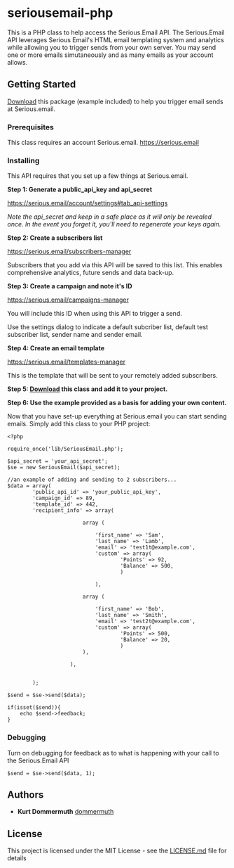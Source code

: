 # seriousemail-php

This is a PHP class to help access the Serious.Email API.  The Serious.Email API leverages Serious Email's HTML email templating system and analytics while allowing you to trigger sends from your own server.  You may send one or more emails simutaneously and as many emails as your account allows.  

## Getting Started

[Download](https://github.com/dommermuth/seriousemail-php/archive/master.zip) this package (example included) to help you trigger email sends at Serious.email.

### Prerequisites

This class requires an account Serious.email.  https://serious.email

### Installing

This API requires that you set up a few things at Serious.email.

**Step 1: Generate a public_api_key and api_secret**

https://serious.email/account/settings#tab_api-settings

*Note the api_secret and keep in a safe place as it will only be revealed once.  In the event you forget it, you'll need to regenerate your keys again.*


**Step 2: Create a subscribers list**

https://serious.email/subscribers-manager

Subscribers that you add via this API will be saved to this list.  This enables comprehensive analytics, future sends and data back-up.


**Step 3: Create a campaign and note it's ID**

https://serious.email/campaigns-manager

You will include this ID when using this API to trigger a send.

Use the settings dialog to indicate a default subcriber list, default test subscriber list, sender name and sender email.


**Step 4: Create an email template**

https://serious.email/templates-manager

This is the template that will be sent to your remotely added subscribers.


**Step 5: [Download](https://github.com/dommermuth/seriousemail-php/archive/master.zip) this class and add it to your project.**



**Step 6: Use the example provided as a basis for adding your own content.**

Now that you have set-up everything at Serious.email you can start sending emails.  Simply add this class to your PHP project:

```
<?php

require_once('lib/SeriousEmail.php');

$api_secret = 'your_api_secret';
$se = new SeriousEmail($api_secret);

//an example of adding and sending to 2 subscribers...
$data = array(
		'public_api_id' => 'your_public_api_key', 
		'campaign_id' => 89,
		'template_id' => 442,
		'recipient_info' => array( 
		
						array (
								
							'first_name' => 'Sam',
							'last_name' => 'Lamb',
							'email' => 'test1t@example.com',
							'custom' => array(
									'Points' => 92,
									'Balance' => 500,
									)
	
							),
								
						array (
								
							'first_name' => 'Bob',
							'last_name' => 'Smith',
							'email' => 'test2t@example.com',
							'custom' => array(
									'Points' => 500,
									'Balance' => 20,
									)
						),
							
					),	
							
		
	    );

$send = $se->send($data);

if(isset($send)){
	echo $send->feedback;
}
```
### Debugging

Turn on debugging for feedback as to what is happening with your call to the Serious.Email API

```
$send = $se->send($data, 1);

```

## Authors

* **Kurt Dommermuth** [dommermuth](https://github.com/dommermuth)

## License

This project is licensed under the MIT License - see the [LICENSE.md](LICENSE.md) file for details

